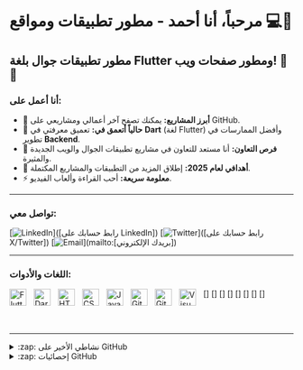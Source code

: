 # مرحباً، أنا أحمد - مطور تطبيقات ومواقع 💻👋

## مطور تطبيقات جوال بلغة Flutter ومطور صفحات ويب! 📱🌐

### أنا أعمل على:

- 🔭 **أبرز المشاريع:** يمكنك تصفح آخر أعمالي ومشاريعي على GitHub.
- 🌱 **حالياً أتعمق في:** تعميق معرفتي في **Dart** (لغة Flutter) وأفضل الممارسات في تطوير **Backend**.
- 👯 **فرص التعاون:** أنا مستعد للتعاون في مشاريع تطبيقات الجوال والويب الجديدة والمثيرة.
- 🥅 **أهدافي لعام 2025:** إطلاق المزيد من التطبيقات والمشاريع المكتملة.
- ⚡ **معلومة سريعة:** أحب القراءة وألعاب الفيديو.

---

### تواصل معي:

[![LinkedIn](https://img.shields.io/badge/LinkedIn-0077B5?style=for-the-badge&logo=linkedin&logoColor=white)]([رابط حسابك على LinkedIn])
[![Twitter](https://img.shields.io/badge/Twitter-1DA1F2?style=for-the-badge&logo=x&logoColor=white)]([رابط حسابك على X/Twitter])
[![Email](https://img.shields.io/badge/Email-D14836?style=for-the-badge&logo=gmail&logoColor=white)](mailto:[بريدك الإلكتروني])

---

### اللغات والأدوات:

[<img align="left" alt="Flutter" width="30px" src="https://cdn.jsdelivr.net/gh/devicons/devicon/icons/flutter/flutter-original.svg" style="padding-right:10px;" />]
[<img align="left" alt="Dart" width="30px" src="https://cdn.jsdelivr.net/gh/devicons/devicon/icons/dart/dart-original.svg" style="padding-right:10px;" />]
[<img align="left" alt="HTML5" width="30px" src="https://cdn.jsdelivr.net/gh/devicons/devicon/icons/html5/html5-original.svg" style="padding-right:10px;" />]
[<img align="left" alt="CSS3" width="30px" src="https://cdn.jsdelivr.net/gh/devicons/devicon/icons/css3/css3-original.svg" style="padding-right:10px;" />]
[<img align="left" alt="JavaScript" width="30px" src="https://cdn.jsdelivr.net/gh/devicons/devicon/icons/javascript/javascript-original.svg" style="padding-right:10px;" />]
[<img align="left" alt="Git" width="30px" src="https://cdn.jsdelivr.net/gh/devicons/devicon/icons/git/git-original.svg" style="padding-right:10px;" />]
[<img align="left" alt="GitHub" width="30px" src="https://user-images.githubusercontent.com/3369400/139447912-e0f43f33-6d9f-45f8-be46-2df5bbc91289.png" style="padding-right:10px;" />]
[<img align="left" alt="Visual Studio Code" width="30px" src="https://cdn.jsdelivr.net/gh/devicons/devicon/icons/vscode/vscode-original.svg" style="padding-right:10px;" />]

<br />
<br />

---

<details>
  <summary>:zap: نشاطي الأخير على GitHub</summary>
  
*لاستخدام هذا القسم، يجب عليك إعداد GitHub Action مثل [GitHub Readme Activity Graph](https://github.com/ashish-bhasin27/github-readme-activity-graph) أو [Lowlighter's GitHub Stats](https://github.com/lowlighter/metrics) لملء البيانات هنا تلقائياً.*
</details>

<details>
  <summary>:zap: إحصائيات GitHub</summary>

  <img align="left" alt="إحصائيات GitHub لأحمد" src="https://github-readme-stats.vercel.app/api?username=[اسم_المستخدم_الخاص_بك]&show_icons=true&hide_border=false&title_color=39d353&icon_color=39d353&bg_color=0D1117&text_color=ffffff&border_color=0c1a25" />

*لا تنس استبدال `[اسم_المستخدم_الخاص_بك]` باسم مستخدم GitHub الخاص بك في رابط الصورة أعلاه لتعرض إحصائياتك الفعلية.*

</details>
